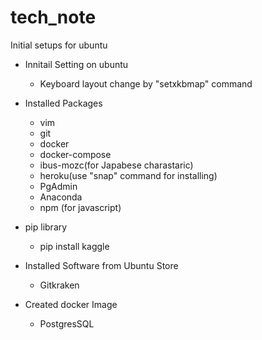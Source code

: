 # tech_note

Initial setups for ubuntu
- Innitail Setting on ubuntu
	- Keyboard layout change by "setxkbmap" command 	

- Installed Packages
	- vim
	- git
	- docker
	- docker-compose
	- ibus-mozc(for Japabese charastaric)
	- heroku(use "snap" command for installing)
	- PgAdmin
    - Anaconda
    - npm (for javascript)

- pip library
    - pip install kaggle

- Installed Software from Ubuntu Store
	- Gitkraken

- Created docker Image
	- PostgresSQL

